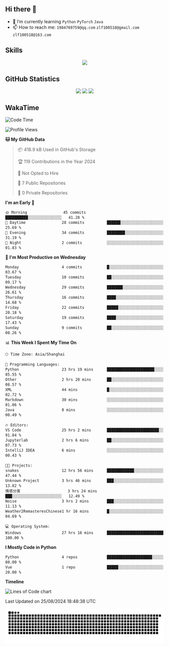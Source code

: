 ## Hi there 👋

- 🌱 I’m currently learning `Python` `PyTorch` `Java`
- 📫 How to reach me: `1984769759@qq.com` `zlf100518@gmail.com` `zlf100518@163.com`

## Skills
<div align="center"> <img src="https://skillicons.dev/icons?i=python,linux,git,github,html,css,js" /> </div>

## GitHub Statistics

<div align="center">
  <img src="https://github-readme-stats.vercel.app/api?username=mrcchenfeng&show_icons=true&theme=tokyonight" />
  <img src="https://github-readme-stats.vercel.app/api/top-langs/?username=mrcchenfeng&show_icons=true&theme=tokyonight" />
  <img src="https://github-readme-activity-graph.vercel.app/graph?username=mrcchenfeng&theme=xcode" />
</div>

## WakaTime

<!--START_SECTION:waka-->
![Code Time](http://img.shields.io/badge/Code%20Time-51%20hrs%203%20mins-blue)

![Profile Views](http://img.shields.io/badge/Profile%20Views-1-blue)

**🐱 My GitHub Data** 

> 📦 418.9 kB Used in GitHub's Storage 
 > 
> 🏆 119 Contributions in the Year 2024
 > 
> 🚫 Not Opted to Hire
 > 
> 📜 7 Public Repositories 
 > 
> 🔑 0 Private Repositories 
 > 
**I'm an Early 🐤** 

```text
🌞 Morning                45 commits          ██████████░░░░░░░░░░░░░░░   41.28 % 
🌆 Daytime                28 commits          ██████░░░░░░░░░░░░░░░░░░░   25.69 % 
🌃 Evening                34 commits          ████████░░░░░░░░░░░░░░░░░   31.19 % 
🌙 Night                  2 commits           ░░░░░░░░░░░░░░░░░░░░░░░░░   01.83 % 
```
📅 **I'm Most Productive on Wednesday** 

```text
Monday                   4 commits           █░░░░░░░░░░░░░░░░░░░░░░░░   03.67 % 
Tuesday                  10 commits          ██░░░░░░░░░░░░░░░░░░░░░░░   09.17 % 
Wednesday                29 commits          ███████░░░░░░░░░░░░░░░░░░   26.61 % 
Thursday                 16 commits          ████░░░░░░░░░░░░░░░░░░░░░   14.68 % 
Friday                   22 commits          █████░░░░░░░░░░░░░░░░░░░░   20.18 % 
Saturday                 19 commits          ████░░░░░░░░░░░░░░░░░░░░░   17.43 % 
Sunday                   9 commits           ██░░░░░░░░░░░░░░░░░░░░░░░   08.26 % 
```


📊 **This Week I Spent My Time On** 

```text
🕑︎ Time Zone: Asia/Shanghai

💬 Programming Languages: 
Python                   23 hrs 19 mins      █████████████████████░░░░   85.55 % 
Other                    2 hrs 20 mins       ██░░░░░░░░░░░░░░░░░░░░░░░   08.57 % 
XML                      44 mins             █░░░░░░░░░░░░░░░░░░░░░░░░   02.72 % 
Markdown                 30 mins             ░░░░░░░░░░░░░░░░░░░░░░░░░   01.86 % 
Java                     8 mins              ░░░░░░░░░░░░░░░░░░░░░░░░░   00.49 % 

🔥 Editors: 
VS Code                  25 hrs 2 mins       ███████████████████████░░   91.84 % 
Jupyterlab               2 hrs 6 mins        ██░░░░░░░░░░░░░░░░░░░░░░░   07.73 % 
IntelliJ IDEA            6 mins              ░░░░░░░░░░░░░░░░░░░░░░░░░   00.43 % 

🐱‍💻 Projects: 
snakes                   12 hrs 56 mins      ████████████░░░░░░░░░░░░░   47.44 % 
Unknown Project          3 hrs 46 mins       ███░░░░░░░░░░░░░░░░░░░░░░   13.82 % 
情感分类                     3 hrs 24 mins       ███░░░░░░░░░░░░░░░░░░░░░░   12.49 % 
Noise                    3 hrs 2 mins        ███░░░░░░░░░░░░░░░░░░░░░░   11.13 % 
Weather2RemasteresChinese1 hr 16 mins        █░░░░░░░░░░░░░░░░░░░░░░░░   04.69 % 

💻 Operating System: 
Windows                  27 hrs 16 mins      █████████████████████████   100.00 % 
```

**I Mostly Code in Python** 

```text
Python                   4 repos             ████████████████████░░░░░   80.00 % 
Vue                      1 repo              █████░░░░░░░░░░░░░░░░░░░░   20.00 % 
```



**Timeline**

![Lines of Code chart](https://raw.githubusercontent.com/mrcchenfeng/mrcchenfeng/main/assets/bar_graph.png)


 Last Updated on 25/08/2024 18:48:38 UTC
<!--END_SECTION:waka-->

<div align="center"><img src="./assets/github-snake-dark.svg" /></div>
